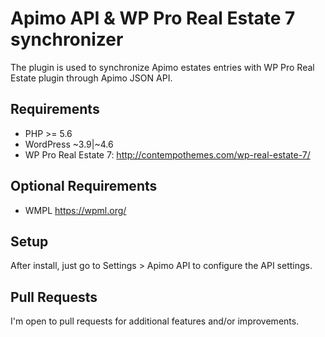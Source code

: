 # Apimo API & WP Pro Real Estate 7 synchronizer
The plugin is used to synchronize Apimo estates entries with WP Pro Real Estate plugin through Apimo JSON API.
## Requirements
* PHP >= 5.6
* WordPress ~3.9|~4.6
* WP Pro Real Estate 7: http://contempothemes.com/wp-real-estate-7/
## Optional Requirements
* WMPL https://wpml.org/
## Setup
After install, just go to Settings > Apimo API to configure the API settings.
## Pull Requests
I'm open to pull requests for additional features and/or improvements.
